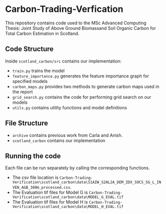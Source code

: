 # Carbon-Trading-Verfication
This repository contains code used to the MSc Advanced Computing Thesis: Joint Study of Above Ground Biomassand Soil Organic Carbon for Total Carbon Estimation in Scotland. 

## Code Structure
Inside `scotland_carbon/src` contains our implementation:
- `train.py` trains the model
- `feature_importance.py` generates the feature importance graph for specified models
- `carbon_maps.py` provides two methods to generate carbon maps used in the report
- `grid_search.py` contains the code for performing grid search on our models
- `utils.py` contains utility functions and model definitions 


## File Structure
- `archive` contains previous work from Carla and Anish.
- `scotland_carbon` contains our implementation

## Running the code
Each file can be run separately by calling the corresponding functions. 
- The csv file location is `Carbon-Trading-Verification\scotland_carbon\data\S1AIW_S2AL2A_DEM_IDX_SOCS_SG_L_INVEN_AGB_300m_processed.csv`.
- The Evaluation tif files for Model G is `Carbon-Trading-Verification\scotland_carbon\data\MODEL_G_EVAL.tif`
- The Evaluation tif files for Model H is `Carbon-Trading-Verification\scotland_carbon\data\MODEL_H_EVAL.tif`
